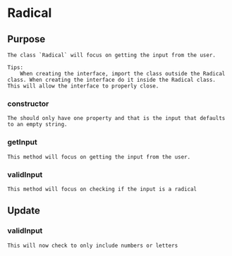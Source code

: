 # Radical #

## Purpose
    The class `Radical` will focus on getting the input from the user.

    Tips:
        When creating the interface, import the class outside the Radical class. When creating the interface do it inside the Radical class. This will allow the interface to properly close.

### constructor
    The should only have one property and that is the input that defaults to an empty string.

### getInput
    This method will focus on getting the input from the user.

### validInput
    This method will focus on checking if the input is a radical

## Update

### validInput
    This will now check to only include numbers or letters
